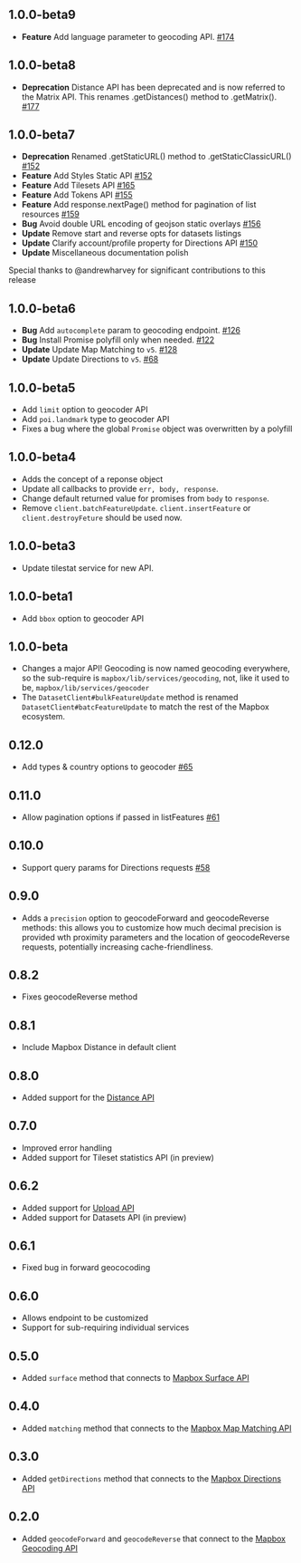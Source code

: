 ## 1.0.0-beta9 

- **Feature** Add language parameter to geocoding API. [#174](https://github.com/mapbox/mapbox-sdk-js/issues/174)

## 1.0.0-beta8

- **Deprecation** Distance API has been deprecated and is now referred to the Matrix API. This renames .getDistances() method to .getMatrix(). [#177](https://github.com/mapbox/mapbox-sdk-js/pull/177)


## 1.0.0-beta7

- **Deprecation** Renamed .getStaticURL() method to .getStaticClassicURL() [#152](https://github.com/mapbox/mapbox-sdk-js/pull/152)
- **Feature** Add Styles Static API [#152](https://github.com/mapbox/mapbox-sdk-js/pull/152)
- **Feature** Add Tilesets API [#165](https://github.com/mapbox/mapbox-sdk-js/pull/165)
- **Feature** Add Tokens API [#155](https://github.com/mapbox/mapbox-sdk-js/pull/155)
- **Feature** Add response.nextPage() method for pagination of list resources [#159](https://github.com/mapbox/mapbox-sdk-js/pull/159)
- **Bug** Avoid double URL encoding of geojson static overlays [#156](https://github.com/mapbox/mapbox-sdk-js/pull/156)
- **Update** Remove start and reverse opts for datasets listings
- **Update** Clarify account/profile property for Directions API [#150](https://github.com/mapbox/mapbox-sdk-js/pull/150)
- **Update** Miscellaneous documentation polish

Special thanks to @andrewharvey for significant contributions to this release

## 1.0.0-beta6

- **Bug** Add `autocomplete` param to geocoding endpoint. [#126](https://github.com/mapbox/mapbox-sdk-js/pull/126)
- **Bug** Install Promise polyfill only when needed. [#122](https://github.com/mapbox/mapbox-sdk-js/pull/122)
- **Update** Update Map Matching to `v5`. [#128](https://github.com/mapbox/mapbox-sdk-js/pull/128)
- **Update** Update Directions to `v5`. [#68](https://github.com/mapbox/mapbox-sdk-js/pull/68)

## 1.0.0-beta5

- Add `limit` option to geocoder API
- Add `poi.landmark` type to geocoder API
- Fixes a bug where the global `Promise` object was overwritten by a polyfill

## 1.0.0-beta4

- Adds the concept of a reponse object
- Update all callbacks to provide `err, body, response`.
- Change default returned value for promises from `body` to `response`.
- Remove `client.batchFeatureUpdate`. `client.insertFeature` or `client.destroyFeture` should be used now.

## 1.0.0-beta3

- Update tilestat service for new API.

## 1.0.0-beta1

* Add `bbox` option to geocoder API

## 1.0.0-beta

- Changes a major API! Geocoding is now named geocoding everywhere, so the
  sub-require is `mapbox/lib/services/geocoding`, not, like it used to be,
  `mapbox/lib/services/geocoder`
- The `DatasetClient#bulkFeatureUpdate` method is renamed
  `DatasetClient#batcFeatureUpdate` to match the rest of the Mapbox ecosystem.

## 0.12.0

- Add types & country options to geocoder [#65](https://github.com/mapbox/mapbox-sdk-js/pull/65)

## 0.11.0

- Allow pagination options if passed in listFeatures [#61](https://github.com/mapbox/mapbox-sdk-js/pull/61)

## 0.10.0

- Support query params for Directions requests [#58](https://github.com/mapbox/mapbox-sdk-js/pull/58)

## 0.9.0

- Adds a `precision` option to geocodeForward and geocodeReverse methods:
  this allows you to customize how much decimal precision is provided
  wth proximity parameters and the location of geocodeReverse requests,
  potentially increasing cache-friendliness.

## 0.8.2

- Fixes geocodeReverse method

## 0.8.1

- Include Mapbox Distance in default client

## 0.8.0

- Added support for the [Distance API](https://www.mapbox.com/blog/distance-api/)

## 0.7.0

- Improved error handling
- Added support for Tileset statistics API (in preview)

## 0.6.2

- Added support for [Upload API](https://www.mapbox.com/developers/api/uploads/)
- Added support for Datasets API (in preview)

## 0.6.1

* Fixed bug in forward geococoding

## 0.6.0

* Allows endpoint to be customized
* Support for sub-requiring individual services

## 0.5.0

* Added `surface` method that connects to [Mapbox Surface API](https://www.mapbox.com/developers/api/surface/)

## 0.4.0

* Added `matching` method that connects to the [Mapbox Map Matching API](https://www.mapbox.com/blog/map-matching)

## 0.3.0

* Added `getDirections` method that connects to the [Mapbox Directions API](https://www.mapbox.com/developers/api/directions/)

## 0.2.0

* Added `geocodeForward` and `geocodeReverse` that connect to the [Mapbox Geocoding API](https://www.mapbox.com/developers/api/geocoding/)
